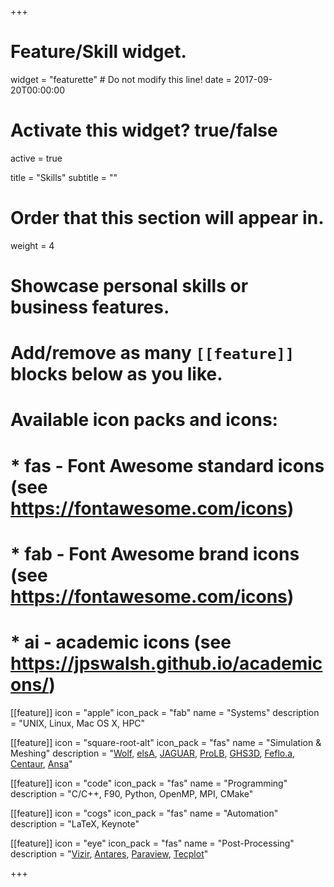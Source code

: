 +++
# Feature/Skill widget.
widget = "featurette"  # Do not modify this line!
date = 2017-09-20T00:00:00

# Activate this widget? true/false
active = true

title = "Skills"
subtitle = ""

# Order that this section will appear in.
weight = 4

# Showcase personal skills or business features.
# 
# Add/remove as many `[[feature]]` blocks below as you like.
# 
# Available icon packs and icons:
# * fas - Font Awesome standard icons (see https://fontawesome.com/icons)
# * fab - Font Awesome brand icons (see https://fontawesome.com/icons)
# * ai - academic icons (see https://jpswalsh.github.io/academicons/)

[[feature]]
  icon = "apple"
  icon_pack = "fab"
  name = "Systems"
  description = "UNIX, Linux, Mac OS X, HPC"

[[feature]]
  icon = "square-root-alt"
  icon_pack = "fas"
  name = "Simulation & Meshing"
  description = "<a href='http://pages.saclay.inria.fr/frederic.alauzet/'>Wolf</a>, <a href='http://elsa.onera.fr'>elsA</a>, <a href='http://gpuigt.free.fr/jaguar.html'>JAGUAR</a>, <a href='http://www.prolb-cfd.com/'>ProLB</a>, <a href='http://www.meshgems.com'>GHS3D</a>, <a href='https://pyamg.saclay.inria.fr/'>Feflo.a</a>, <a href='https://www.centaursoft.com'>Centaur</a>, <a href='https://www.beta-cae.com/ansa.htm'>Ansa</a>"

[[feature]]
  icon = "code"
  icon_pack = "fas"
  name = "Programming"
  description = "C/C++, F90, Python, OpenMP, MPI, CMake"

[[feature]]
  icon = "cogs"
  icon_pack = "fas"
  name = "Automation"
  description = "LaTeX, Keynote"

[[feature]]
  icon = "eye"
  icon_pack = "fas"
  name = "Post-Processing"
  description = "<a href='http://vizir.inria.fr/'>Vizir</a>, <a href='http://cerfacs.fr/antares'>Antares</a>, <a href='https://www.paraview.org'>Paraview</a>, <a href='https://www.tecplot.com'>Tecplot</a>"

+++  

